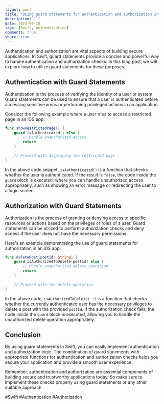 ```yaml
---
layout: post
title: "Using guard statements for authentication and authorization in Swift"
description: " "
date: 2023-09-18
tags: [Swift, Authentication]
comments: true
share: true
---
```


Authentication and authorization are vital aspects of building secure applications. In Swift, guard statements provide a concise and powerful way to handle authentication and authorization checks. In this blog post, we will explore how to utilize guard statements for these purposes.

## Authentication with Guard Statements

Authentication is the process of verifying the identity of a user or system. Guard statements can be used to ensure that a user is authenticated before accessing sensitive areas or performing privileged actions in an application.

Consider the following example where a user tries to access a restricted page in an iOS app:

```swift
func showRestrictedPage() {
    guard isAuthenticated() else {
        // Handle unauthorized access
        return
    }
    
    // Proceed with displaying the restricted page
}
```

In the above code snippet, `isAuthenticated()` is a function that checks whether the user is authenticated. If the result is `false`, the code inside the `guard` block is executed, where you can handle unauthorized access appropriately, such as showing an error message or redirecting the user to a login screen.

## Authorization with Guard Statements

Authorization is the process of granting or denying access to specific resources or actions based on the privileges or roles of a user. Guard statements can be utilized to perform authorization checks and deny access if the user does not have the necessary permissions.

Here's an example demonstrating the use of guard statements for authorization in an iOS app:

```swift
func deletePost(postId: String) {
    guard isAuthorizedToDelete(postId) else {
        // Handle unauthorized delete operation
        return
    }
    
    // Proceed with the delete operation
}
```

In the above code, `isAuthorizedToDelete(_:)` is a function that checks whether the currently authenticated user has the necessary privileges to delete a post with the provided `postId`. If the authorization check fails, the code inside the `guard` block is executed, allowing you to handle the unauthorized delete operation appropriately.

## Conclusion

By using guard statements in Swift, you can easily implement authentication and authorization logic. The combination of guard statements with appropriate functions for authentication and authorization checks helps you secure your application and provide a smooth user experience.

Remember, authentication and authorization are essential components of building secure and trustworthy applications today. So make sure to implement these checks properly using guard statements or any other suitable approach.

#Swift #Authentication #Authorization